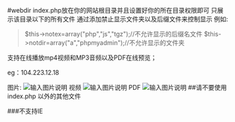 #webdir
index.php放在你的网站根目录并且设置好你的所在目录权限即可
只展示该目录以下的所有文件
通过添加禁止显示文件夹以及后缀文件来控制显示
例如:
>$this->notex=array("php","js","tgz");//不允许显示的后缀名文件
>$this->notdir=array("a","phpmyadmin");//不允许显示的文件夹

支持在线播放mp4视频和MP3音频以及PDF在线预览；

eg：104.223.12.18

图片:
![输入图片说明](http://git.oschina.net/uploads/images/2016/1207/154018_72e6622d_700748.png "图片")
视频
![输入图片说明](http://git.oschina.net/uploads/images/2016/1207/154052_1201172a_700748.png "视频")
PDF
![输入图片说明](http://git.oschina.net/uploads/images/2016/1207/154111_05f29a34_700748.png "PDF")
##请不要使用index.php 以外的其他文件

###不支持IE